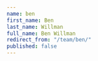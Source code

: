 ```yaml
---
name: ben
first_name: Ben
last_name: Willman
full_name: Ben Willman
redirect_from: "/team/ben/"
published: false
---
```


